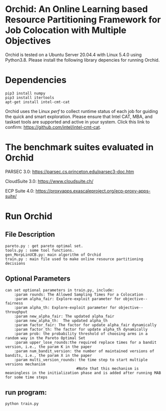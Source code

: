 # Orchid: An Online Learning based Resource Partitioning Framework for Job Colocation with Multiple Objectives


Orchid is tested on a Ubuntu Server 20.04.4 with Linux 5.4.0 using Python3.8. Please install the following library depencies for running Orchid.
# Dependencies
```
pip3 install numpy  
pip3 install itertools 
apt-get install intel-cmt-cat
```

Orchid uses the Linux _perf_ to collect runtime status of each job for guiding the quick and smart exploration. 
Please ensure that Intel CAT, MBA, and taskset tools are supported and active in your system.
Click this link to confirm: https://github.com/intel/intel-cmt-cat.

# The benchmark suites evaluated in Orchid

PARSEC 3.0: https://parsec.cs.princeton.edu/parsec3-doc.htm

CloudSuite 3.0: https://www.cloudsuite.ch/

ECP Suite 4.0: https://proxyapps.exascaleproject.org/ecp-proxy-apps-suite/


# Run Orchid

## File Description
```
pareto.py : get pareto optimal set.
tools.py : some tool functions.
gen_MorpLinUCB.py: main algorithm of Orchid
train.py : main file used to make online resource partitioning decisions
```
## Optional Parameters
```
can set optional parameters in train.py, include:
    :param rounds: The Allowed Sampling Times For a Colocation
    :param alpha_fair: Explore-exploit parameter for objective--fairness
    :param alpha_th: Explore-exploit parameter for objective--throughput
    :param new_alpha_fair: The updated alpha_fair
    :param new_alpha_th:  The updated alpha_th
    :param factor_fair: The factor for update alpha_fair dynamically
    :param factor_th: The factor for update alpha_th dynamically
    :param prob: the probability threshold of choosing arms in a random way in the Pareto Optimal Set
    :param upper_lose_rounds:the required replace times for a bandit version, i.e., the param K in the paper
    :param num_bandit_version: the number of maintained versions of bandits, i.e., the param X in the paper
    :param multi_version_rounds: the time step to start multiple versions mechanism
                                #Note that this mechanism is meaningless in the initialization phase and is added after running MAB for some time steps
```                               
## run program:
    python train.py

